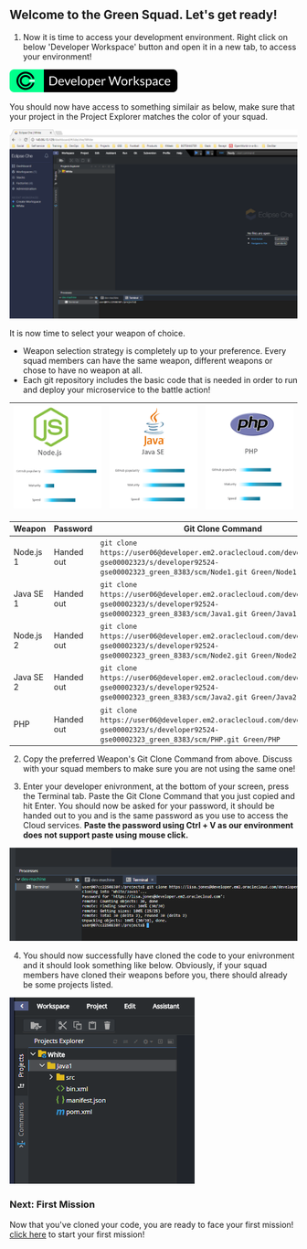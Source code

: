 ## Welcome to the Green Squad. Let's get ready! ##

1. Now it is time to access your development environment. Right click on below 'Developer Workspace' button and open it in a new tab, to access your environment! 

[![dev](codenvy-contribute.svg)](http://129.157.179.180/dashboard/#/ide/che/Green)

You should now have access to something similair as below, make sure that your project in the Project Explorer matches the color of your squad.

![env](../images/che_welcome.PNG)

It is now time to select your weapon of choice.

+ Weapon selection strategy is completely up to your preference. Every squad members can have the same weapon, different weapons or chose to have no weapon at all.
+ Each git repository includes the basic code that is needed in order to run and deploy your microservice to the battle action!

| [![Node](nodejs.png)](Green.md) | [![Java](javase.png)](Green.md) | [![PHP](php.png)](Green.md) |
|:---:|:---:|:---:|

| Weapon        | Password     | Git Clone Command  |
| ------------- |-------------| -----|
| Node.js 1      | Handed out | ``` git clone https://user06@developer.em2.oraclecloud.com/developer92524-gse00002323/s/developer92524-gse00002323_green_8383/scm/Node1.git Green/Node1 ``` |
| Java SE 1     | Handed out      |   ``` git clone https://user06@developer.em2.oraclecloud.com/developer92524-gse00002323/s/developer92524-gse00002323_green_8383/scm/Java1.git Green/Java1 ``` |
| Node.js 2    | Handed out | ``` git clone https://user06@developer.em2.oraclecloud.com/developer92524-gse00002323/s/developer92524-gse00002323_green_8383/scm/Node2.git Green/Node2 ``` |
| Java SE 2    | Handed out      |   ``` git clone https://user06@developer.em2.oraclecloud.com/developer92524-gse00002323/s/developer92524-gse00002323_green_8383/scm/Java2.git Green/Java2 ``` |
| PHP | Handed out      |  ``` git clone https://user06@developer.em2.oraclecloud.com/developer92524-gse00002323/s/developer92524-gse00002323_green_8383/scm/PHP.git Green/PHP ``` |

2. Copy the preferred Weapon's Git Clone Command from above. Discuss with your squad members to make sure you are not using the same one! 

3. Enter your developer enivronment, at the bottom of your screen, press the Terminal tab. Paste the Git Clone Command that you just copied and hit Enter. You should now be asked for your password, it should be handed out to you and is the same password as you use to access the Cloud services. **Paste the password using Ctrl + V as our environment does not support paste using mouse click.**

![clone](../images/che_clone.PNG)

4. You should now successfully have cloned the code to your enivronment and it should look something like below. Obviously, if your squad members have cloned their weapons before you, there should already be some projects listed.

![clone](../images/che_project.PNG)

### Next: First Mission ###				
Now that you've cloned your code, you are ready to face your first mission! [click here](../missions/deploy.md) to start your first mission!
